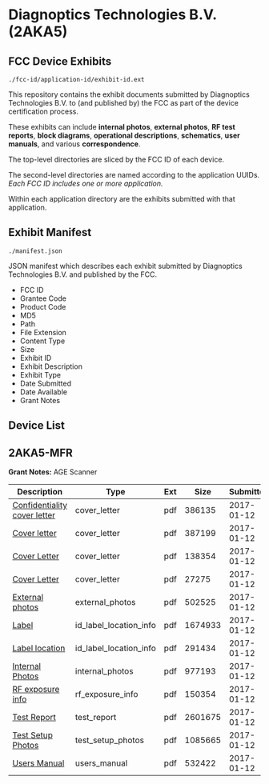 # Diagnoptics Technologies B.V. (2AKA5)
## FCC Device Exhibits

```
./fcc-id/application-id/exhibit-id.ext
```

This repository contains the exhibit documents submitted by Diagnoptics Technologies B.V. to (and published by) the FCC as part of the device certification process.

These exhibits can include **internal photos**, **external photos**, **RF test reports**, **block diagrams**, **operational descriptions**, **schematics**, **user manuals**, and various **correspondence**.

The top-level directories are sliced by the FCC ID of each device.

The second-level directories are named according to the application UUIDs. *Each FCC ID includes one or more application.*

Within each application directory are the exhibits submitted with that application. 

## Exhibit Manifest

```
./manifest.json
```

JSON manifest which describes each exhibit submitted by Diagnoptics Technologies B.V. and published by the FCC.

- FCC ID
- Grantee Code
- Product Code
- MD5
- Path
- File Extension
- Content Type
- Size
- Exhibit ID
- Exhibit Description
- Exhibit Type
- Date Submitted
- Date Available
- Grant Notes

## Device List
## 2AKA5-MFR
**Grant Notes:** AGE Scanner

| Description | Type | Ext | Size | Submitted | Available |
| ----------- | ---- | --- | ---- | --------- | --------- |
| [Confidentiality cover letter](2AKA5-MFR/5c228748dee59f9468b10dcb769189f6/3255952.pdf) | cover_letter | pdf | 386135 | 2017-01-12 | 2017-01-13 |
| [Cover letter](2AKA5-MFR/5c228748dee59f9468b10dcb769189f6/3255953.pdf) | cover_letter | pdf | 387199 | 2017-01-12 | 2017-01-13 |
| [Cover Letter](2AKA5-MFR/5c228748dee59f9468b10dcb769189f6/3255954.pdf) | cover_letter | pdf | 138354 | 2017-01-12 | 2017-01-13 |
| [Cover Letter](2AKA5-MFR/5c228748dee59f9468b10dcb769189f6/3255955.pdf) | cover_letter | pdf | 27275 | 2017-01-12 | 2017-01-13 |
| [External photos](2AKA5-MFR/5c228748dee59f9468b10dcb769189f6/3255941.pdf) | external_photos | pdf | 502525 | 2017-01-12 | 2017-01-13 |
| [Label](2AKA5-MFR/5c228748dee59f9468b10dcb769189f6/3255942.pdf) | id_label_location_info | pdf | 1674933 | 2017-01-12 | 2017-01-13 |
| [Label location](2AKA5-MFR/5c228748dee59f9468b10dcb769189f6/3255943.pdf) | id_label_location_info | pdf | 291434 | 2017-01-12 | 2017-01-13 |
| [Internal Photos](2AKA5-MFR/5c228748dee59f9468b10dcb769189f6/3255944.pdf) | internal_photos | pdf | 977193 | 2017-01-12 | 2017-01-13 |
| [RF exposure info](2AKA5-MFR/5c228748dee59f9468b10dcb769189f6/3255951.pdf) | rf_exposure_info | pdf | 150354 | 2017-01-12 | 2017-01-13 |
| [Test Report](2AKA5-MFR/5c228748dee59f9468b10dcb769189f6/3255947.pdf) | test_report | pdf | 2601675 | 2017-01-12 | 2017-01-13 |
| [Test Setup Photos](2AKA5-MFR/5c228748dee59f9468b10dcb769189f6/3255949.pdf) | test_setup_photos | pdf | 1085665 | 2017-01-12 | 2017-01-13 |
| [Users Manual](2AKA5-MFR/5c228748dee59f9468b10dcb769189f6/3255950.pdf) | users_manual | pdf | 532422 | 2017-01-12 | 2017-01-13 |
